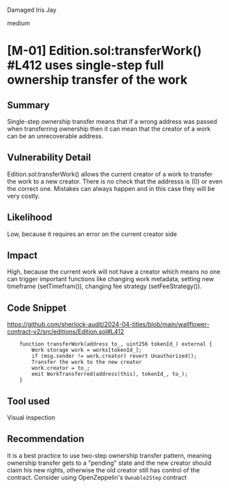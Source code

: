 Damaged Iris Jay

medium

# [M-01] Edition.sol:transferWork() #L412 uses single-step full ownership transfer of the work

## Summary
Single-step ownership transfer means that if a wrong address was passed when transferring ownership then it can mean that the creator of a work can be an unrecoverable address.

## Vulnerability Detail
Edition.sol:transferWork() allows the current creator of a work to transfer the work to a new creator. There is no check that the addresss is (0) or even the correct one. Mistakes can always happen and in this case they will be very costly.

## Likelihood
Low, because it requires an error on the current creator side

## Impact
High, because the current work will not have a creator which means no one can trigger important functions like changing work metadata, setting new timeframe (setTimefram()), changing fee strategy (setFeeStrategy()).

## Code Snippet

https://github.com/sherlock-audit/2024-04-titles/blob/main/wallflower-contract-v2/src/editions/Edition.sol#L412

        function transferWork(address to_, uint256 tokenId_) external {
            Work storage work = works[tokenId_];
            if (msg.sender != work.creator) revert Unauthorized();
            Transfer the work to the new creator
            work.creator = to_;
            emit WorkTransferred(address(this), tokenId_, to_);
        }

## Tool used
Visual inspection

## Recommendation
It is a best practice to use two-step ownership transfer pattern, meaning ownership transfer gets to a "pending" state and the new creator should claim his new rights, otherwise the old creator still has control of the contract. Consider using OpenZeppelin's `Ownable2Step` contract